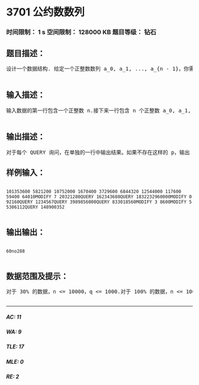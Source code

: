 # 3701 公约数数列   
### 时间限制： 1 s     空间限制： 128000 KB     题目等级： 钻石  
## 题目描述：  

<pre>
设计一个数据结构. 给定一个正整数数列 a_0, a_1, ..., a_{n - 1}，你需要支持以下两种操作： 1. MODIFY id x: 将 a_{id} 修改为 x.2. QUERY x: 求最小的整数 p (0 <= p < n)，使得 gcd(a_0, a_1, ..., a_p) * XOR(a_0, a_1, ..., a_p) = x. 其中 XOR(a_0, a_1, ..., a_p) 代表 a_0, a_1, ..., a_p 的异或和，gcd表示最大公约数。   

</pre>
  
  
## 输入描述：  

<pre>
输入数据的第一行包含一个正整数 n.接下来一行包含 n 个正整数 a_0, a_1, ..., a_{n - 1}.之后一行包含一个正整数 q，表示询问的个数。之后 q 行，每行包含一个询问。格式如题目中所述。   

</pre>
  
  
## 输出描述：  

<pre>
对于每个 QUERY 询问，在单独的一行中输出结果。如果不存在这样的 p，输出 no.
</pre>
  
  
## 样例输入：  

<pre><code>
101353600 5821200 10752000 1670400 3729600 6844320 12544000 117600 59400 64010MODIFY 7 20321280QUERY 162343680QUERY 1832232960000MODIFY 0 92160QUERY 1234567QUERY 3989856000QUERY 833018560MODIFY 3 8600MODIFY 5 5306112QUERY 148900352   

</code></pre>
  
  
## 输出输出：  

<pre><code>
60no288  

</code></pre>
  
  
## 数据范围及提示：  

<pre>
对于 30% 的数据，n <= 10000，q <= 1000.对于 100% 的数据，n <= 100000，q <= 10000，a_i <= 10^9 (0 <= i < n)，QUERY x 中的 x <= 10^18，MODIFY id x 中的 0 <= id < n，1 <= x <= 10^9.    

</pre>
  
  
***  

##### AC: 11  
##### WA: 9  
##### TLE: 17  
##### MLE: 0  
##### RE: 2  
